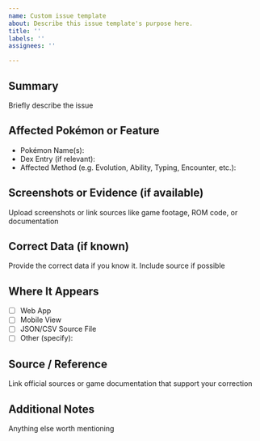 ```yaml
---
name: Custom issue template
about: Describe this issue template's purpose here.
title: ''
labels: ''
assignees: ''

---
```


## Summary
Briefly describe the issue

## Affected Pokémon or Feature
- Pokémon Name(s): 
- Dex Entry (if relevant): 
- Affected Method (e.g. Evolution, Ability, Typing, Encounter, etc.):

## Screenshots or Evidence (if available)
Upload screenshots or link sources like game footage, ROM code, or documentation

## Correct Data (if known)
Provide the correct data if you know it. Include source if possible

## Where It Appears
- [ ] Web App
- [ ] Mobile View
- [ ] JSON/CSV Source File
- [ ] Other (specify):

## Source / Reference
Link official sources or game documentation that support your correction

## Additional Notes
Anything else worth mentioning
